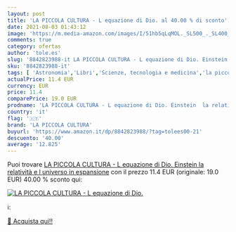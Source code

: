 ```yaml
---
layout: post
title: 'LA PICCOLA CULTURA - L equazione di Dio. al 40.00 % di sconto'
date: 2021-08-03 01:43:12
image: 'https://m.media-amazon.com/images/I/51hb5qLqMOL._SL500_._SL400_.jpg'
comments: true
category: ofertas
author: 'tole.es'
slug: '8842823988-it LA PICCOLA CULTURA - L equazione di Dio. Einstein la...'
sku: '8842823988-it'
tags: [ 'Astronomia','Libri','Scienze, tecnologia e medicina','la piccola cultura', ]
actualPrice: 11.4 EUR
currency: EUR
price: 11.4
comparePrice: 19.0 EUR
prodname: 'LA PICCOLA CULTURA - L equazione di Dio. Einstein  la relatività e l universo in espansione'
country: 'it'
flag: '🇮🇹'
brand: 'LA PICCOLA CULTURA'
buyurl: 'https://www.amazon.it/dp/8842823988/?tag=tolees00-21'
descuento: '40.00'
average: '12.825'
---
```


Puoi trovare [LA PICCOLA CULTURA - L equazione di Dio. Einstein  la relatività e l universo in espansione](https://www.amazon.it/dp/8842823988/?tag=tolees00-21) con il prezzo 11.4 EUR (originale: 19.0 EUR) 40.00 % sconto qui:

[![LA PICCOLA CULTURA - L equazione di Dio.](https://m.media-amazon.com/images/I/51hb5qLqMOL._SL500_._SL400_.jpg)](https://www.amazon.it/dp/8842823988/?tag=tolees00-21)

ℹ️:


[🛒 Acquista qui!!](https://www.amazon.it/dp/8842823988/?tag=tolees00-21)
